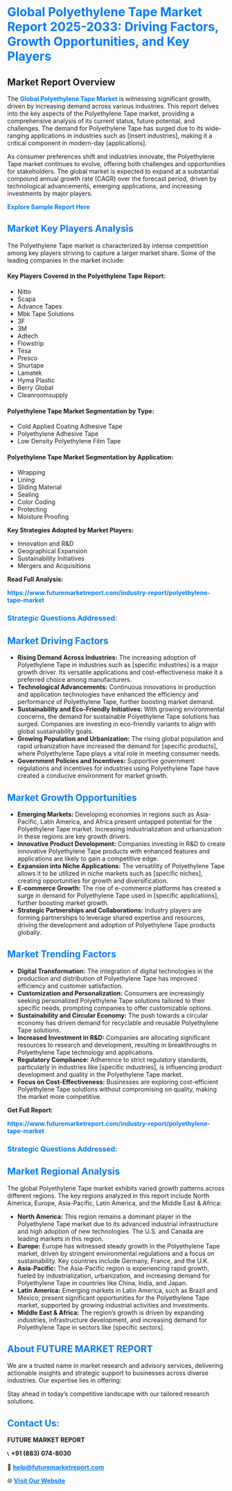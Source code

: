 <h1 style="color: #007BFF;">Global Polyethylene Tape Market Report 2025-2033: Driving Factors, Growth Opportunities, and Key Players</h1>

<section id="overview">
<h2>Market Report Overview</h2>
<p>The <a href="https://www.futuremarketreport.com/industry-report/polyethylene-tape-market" style="color: #007BFF; text-decoration: none;"><strong>Global Polyethylene Tape Market</strong></a> is witnessing significant growth, driven by increasing demand across various industries. This report delves into the key aspects of the Polyethylene Tape market, providing a comprehensive analysis of its current status, future potential, and challenges. The demand for Polyethylene Tape has surged due to its wide-ranging applications in industries such as [insert industries], making it a critical component in modern-day [applications].</p>
<p>As consumer preferences shift and industries innovate, the Polyethylene Tape market continues to evolve, offering both challenges and opportunities for stakeholders. The global market is expected to expand at a substantial compound annual growth rate (CAGR) over the forecast period, driven by technological advancements, emerging applications, and increasing investments by major players.</p>
</section>

<section id="overview">
<p><a href="https://www.futuremarketreport.com/request-sample/reportId=31439" style="color: #007BFF; text-decoration: none;"><strong>Explore Sample Report Here</strong></a></p>
</section>

<section id="key-players">
<h2 style="color: #007BFF;">Market Key Players Analysis</h2>
<p>The Polyethylene Tape market is characterized by intense competition among key players striving to capture a larger market share. Some of the leading companies in the market include:</p>
<h4>Key Players Covered in the Polyethylene Tape Report:</h4>
<ul><li>Nitto</li><li>Scapa</li><li>Advance Tapes</li><li>Mbk Tape Solutions</li><li>3F</li><li>3M</li><li>Adtech</li><li>Flowstrip</li><li>Tesa</li><li>Presco</li><li>Shurtape</li><li>Lamatek</li><li>Hyma Plastic</li><li>Berry Global</li><li>Cleanroomsupply</li></ul>
<h4>Polyethylene Tape Market Segmentation by Type:</h4>
<ul><li>Cold Applied Coating Adhesive Tape</li><li>Polyethylene Adhesive Tape</li><li>Low Density Polyethylene Film Tape</li></ul>

<h4>Polyethylene Tape Market Segmentation by Application:</h4>
<ul><li>Wrapping</li><li>Lining</li><li>Sliding Material</li><li>Sealing</li><li>Color Coding</li><li>Protecting</li><li>Moisture Proofing</li></ul>
<p><strong>Key Strategies Adopted by Market Players:</strong></p>
<ul>
<li>Innovation and R&D</li>
<li>Geographical Expansion</li>
<li>Sustainability Initiatives</li>
<li>Mergers and Acquisitions</li>
</ul>
</section>

<section>
<p><strong>Read Full Analysis: </strong></p><a href="https://www.futuremarketreport.com/industry-report/polyethylene-tape-market" style="color: #007BFF; text-decoration: none;"><strong>https://www.futuremarketreport.com/industry-report/polyethylene-tape-market</strong></a>
<h3 style="color: #007BFF;">Strategic Questions Addressed:</h3>
</section>

<section id="driving-factors">
<h2 style="color: #007BFF;">Market Driving Factors</h2>
<ul>
<li><strong>Rising Demand Across Industries:</strong> The increasing adoption of Polyethylene Tape in industries such as [specific industries] is a major growth driver. Its versatile applications and cost-effectiveness make it a preferred choice among manufacturers.</li>
<li><strong>Technological Advancements:</strong> Continuous innovations in production and application technologies have enhanced the efficiency and performance of Polyethylene Tape, further boosting market demand.</li>
<li><strong>Sustainability and Eco-Friendly Initiatives:</strong> With growing environmental concerns, the demand for sustainable Polyethylene Tape solutions has surged. Companies are investing in eco-friendly variants to align with global sustainability goals.</li>
<li><strong>Growing Population and Urbanization:</strong> The rising global population and rapid urbanization have increased the demand for [specific products], where Polyethylene Tape plays a vital role in meeting consumer needs.</li>
<li><strong>Government Policies and Incentives:</strong> Supportive government regulations and incentives for industries using Polyethylene Tape have created a conducive environment for market growth.</li>
</ul>
</section>

<section id="growth-opportunities">
<h2 style="color: #007BFF;">Market Growth Opportunities</h2>
<ul>
<li><strong>Emerging Markets:</strong> Developing economies in regions such as Asia-Pacific, Latin America, and Africa present untapped potential for the Polyethylene Tape market. Increasing industrialization and urbanization in these regions are key growth drivers.</li>
<li><strong>Innovative Product Development:</strong> Companies investing in R&D to create innovative Polyethylene Tape products with enhanced features and applications are likely to gain a competitive edge.</li>
<li><strong>Expansion into Niche Applications:</strong> The versatility of Polyethylene Tape allows it to be utilized in niche markets such as [specific niches], creating opportunities for growth and diversification.</li>
<li><strong>E-commerce Growth:</strong> The rise of e-commerce platforms has created a surge in demand for Polyethylene Tape used in [specific applications], further boosting market growth.</li>
<li><strong>Strategic Partnerships and Collaborations:</strong> Industry players are forming partnerships to leverage shared expertise and resources, driving the development and adoption of Polyethylene Tape products globally.</li>
</ul>
</section>

<section id="trending-factors">
<h2 style="color: #007BFF;">Market Trending Factors</h2>
<ul>
<li><strong>Digital Transformation:</strong> The integration of digital technologies in the production and distribution of Polyethylene Tape has improved efficiency and customer satisfaction.</li>
<li><strong>Customization and Personalization:</strong> Consumers are increasingly seeking personalized Polyethylene Tape solutions tailored to their specific needs, prompting companies to offer customizable options.</li>
<li><strong>Sustainability and Circular Economy:</strong> The push towards a circular economy has driven demand for recyclable and reusable Polyethylene Tape solutions.</li>
<li><strong>Increased Investment in R&D:</strong> Companies are allocating significant resources to research and development, resulting in breakthroughs in Polyethylene Tape technology and applications.</li>
<li><strong>Regulatory Compliance:</strong> Adherence to strict regulatory standards, particularly in industries like [specific industries], is influencing product development and quality in the Polyethylene Tape market.</li>
<li><strong>Focus on Cost-Effectiveness:</strong> Businesses are exploring cost-efficient Polyethylene Tape solutions without compromising on quality, making the market more competitive.</li>
</ul>
</section>

<section>
<p><strong>Get Full Report: </strong></p><a href="https://www.futuremarketreport.com/industry-report/polyethylene-tape-market" style="color: #007BFF; text-decoration: none;"><strong>https://www.futuremarketreport.com/industry-report/polyethylene-tape-market</strong></a>
<h3 style="color: #007BFF;">Strategic Questions Addressed:</h3>
</section>


<section id="regional-analysis">
<h2 style="color: #007BFF;">Market Regional Analysis</h2>
<p>The global Polyethylene Tape market exhibits varied growth patterns across different regions. The key regions analyzed in this report include North America, Europe, Asia-Pacific, Latin America, and the Middle East & Africa:</p>
<ul>
<li><strong>North America:</strong> This region remains a dominant player in the Polyethylene Tape market due to its advanced industrial infrastructure and high adoption of new technologies. The U.S. and Canada are leading markets in this region.</li>
<li><strong>Europe:</strong> Europe has witnessed steady growth in the Polyethylene Tape market, driven by stringent environmental regulations and a focus on sustainability. Key countries include Germany, France, and the U.K.</li>
<li><strong>Asia-Pacific:</strong> The Asia-Pacific region is experiencing rapid growth, fueled by industrialization, urbanization, and increasing demand for Polyethylene Tape in countries like China, India, and Japan.</li>
<li><strong>Latin America:</strong> Emerging markets in Latin America, such as Brazil and Mexico, present significant opportunities for the Polyethylene Tape market, supported by growing industrial activities and investments.</li>
<li><strong>Middle East & Africa:</strong> The region’s growth is driven by expanding industries, infrastructure development, and increasing demand for Polyethylene Tape in sectors like [specific sectors].</li>
</ul>
</section>

<footer>
<h2 style="color: #007BFF;">About FUTURE MARKET REPORT</h2>
<p>We are a trusted name in market research and advisory services, delivering actionable insights and strategic support to businesses across diverse industries. Our expertise lies in offering:</p>

<p>Stay ahead in today’s competitive landscape with our tailored research solutions.</p>

<h2 style="color: #007BFF;">Contact Us:</h2>
<p><strong>FUTURE MARKET REPORT</strong></p>
<p>📞 <strong>+91 (883) 074-8030</strong></p>
<p>📧 <strong><a href="mailto:help@futuremarketreport.com" style="color: #007BFF;">help@futuremarketreport.com</a></strong></p>
<p>🌐 <strong><a href="https://www.futuremarketreport.com/" style="color: #007BFF;">Visit Our Website</a></strong></p>
</footer>